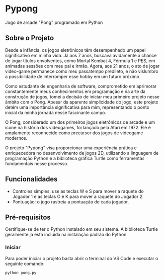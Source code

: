 # Pypong
Jogo de arcade "Pong" programado em Python

## Sobre o Projeto
Desde a infância, os jogos eletrônicos têm desempenhado um papel significativo em minha vida. Já aos 7 anos, buscava avidamente a chance de jogar títulos envolventes, como Mortal Kombat 4, Fórmula 1 e PES, em animadas sessões com meu pai e irmão. Agora, aos 21 anos, o ato de jogar video-game permanece como meu passatempo predileto, e não vislumbro a possibilidade de interromper esse hobby em um futuro próximo.

Como estudante de engenharia de software, comprometido em aprimorar constantemente meus conhecimentos em programação e na arte da construção de jogos, tomei a decisão de iniciar meu primeiro projeto nesse âmbito com o Pong. Apesar da aparente simplicidade do jogo, este projeto detém uma importância significativa para mim, representando o ponto inicial da minha jornada nesse fascinante campo.

O Pong, considerado um dos primeiros jogos eletrônicos de arcade e um ícone na história dos videogames, foi lançado pela Atari em 1972. Ele é amplamente reconhecido como precursor dos jogos de videogame modernos.

O projeto "Pypong" visa proporcionar uma experiência prática e enriquecedora no desenvolvimento de jogos 2D, utilizando a linguagem de programação Python e a biblioteca gráfica Turtle como ferramentas fundamentais nesse processo.

## Funcionalidades
- Controles simples: use as teclas W e S para mover a raquete do Jogador 1 e as teclas O e K para mover a raquete do Jogador 2.
- Pontuação: o jogo rastreia a pontuação de cada jogador.

## Pré-requisitos
Certifique-se de ter o Python instalado em seu sistema. A biblioteca Turtle geralmente já está incluída na instalação padrão do Python.

### Iniciar
Para poder iniciar o projeto basta abrir o terminal do VS Code e executar o seguinte comando:

```bash
python pong.py